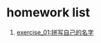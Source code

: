 # homework list
1. [exercise_01:拼写自己的名字](https://github.com/spaceandnight/compuational_physics_N2015301020065/blob/master/myname.py)
